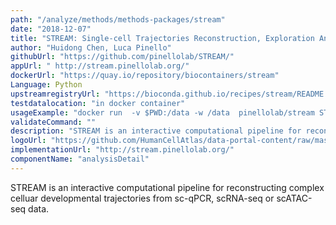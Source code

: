 ```yaml
---
path: "/analyze/methods/methods-packages/stream"
date: "2018-12-07"
title: "STREAM: Single-cell Trajectories Reconstruction, Exploration And Mapping of single-cell data"
author: "Huidong Chen, Luca Pinello"
githubUrl: "https://github.com/pinellolab/STREAM/"
appUrl: " http://stream.pinellolab.org/"
dockerUrl: "https://quay.io/repository/biocontainers/stream"
Language: Python
upstreamregistryUrl: "https://bioconda.github.io/recipes/stream/README.html"
testdatalocation: "in docker container"
usageExample: "docker run  -v $PWD:/data -w /data  pinellolab/stream STREAM -m data_Guo.tsv.gz -l cell_label.tsv.gz -c cell_label_color.tsv.gz -s all"
validateCommand: ""
description: "STREAM is an interactive computational pipeline for reconstructing complex celluar developmental trajectories from sc-qPCR, scRNA-seq or scATAC-seq data."
logoUrl: "https://github.com/HumanCellAtlas/data-portal-content/raw/master/content/analyze/_images/methods/stream_logo.png"
implementationUrl: "http://stream.pinellolab.org/"
componentName: "analysisDetail"
---
```


STREAM is an interactive computational pipeline for reconstructing complex celluar developmental trajectories from sc-qPCR, scRNA-seq or scATAC-seq data.
